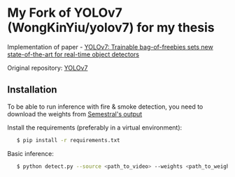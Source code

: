# My Fork of YOLOv7 (WongKinYiu/yolov7) for my thesis

Implementation of paper - [YOLOv7: Trainable bag-of-freebies sets new state-of-the-art for real-time object detectors](https://arxiv.org/abs/2207.02696)

Original repository: [YOLOv7 ](https://github.com/WongKinYiu/yolov7)


## Installation

To be able to run inference with fire & smoke detection, you need to download the weights from [Semestral's output](https://drive.google.com/drive/u/0/folders/10fE3ess1fwAso3T3bpbyl2NOF1YlS3gR)
   
Install the requirements (preferably in a virtual environment):
```bash
   $ pip install -r requirements.txt
```

Basic inference:
```bash
   $ python detect.py --source <path_to_video> --weights <path_to_weights> --conf CONFIDENCE_VALUE
```

